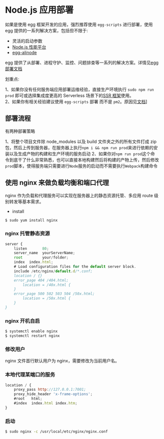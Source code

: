 # Node.js 应用部署

如果是使用 egg 框架开发的应用，强烈推荐使用 `egg-scripts` 进行部署，使用 egg 提供的一系列解决方案，包括但不限于:

- 灵活的启动参数
- [Node.js 性能平台](https://www.aliyun.com/product/nodejs)
- [egg-alinode](https://github.com/eggjs/egg-alinode)

egg 提供了从部署、进程守护、监控、问题排查等一系列的解决方案。详情见[egg 部署文档](https://eggjs.org/zh-cn/core/deployment.html)

划重点:

1、如果你没有任何服务端应用部署运维经验，直接生产环境执行 `sudo npm run prod` 即可或选择集成度更高的 Serverless 场景下的[SSR 框架](https://github.com/ykfe/ssr)使用。  
2、如果你有相关经验建议使用 `egg-scripts` 部署 而不是 `pm2`。原因见[文档](https://eggjs.org/zh-cn/faq.html#%E8%BF%9B%E7%A8%8B%E7%AE%A1%E7%90%86%E4%B8%BA%E4%BB%80%E4%B9%88%E6%B2%A1%E6%9C%89%E9%80%89%E5%9E%8B-pm2)]

## 部署流程

有两种部署策略

1、将整个项目文件除 node_modules 以及 build 文件夹之外的所有文件打成 zip 包，然后上传到服务器，在服务器上执行`npm i && npm run prod`来进行依赖的安装以及生成产物的构建和生产环境的服务启动
2、如果你对`npm run prod`这个命令到底干了什么非常熟悉，也可以直接本地构建然后将构建的产物上传，然后修改`prod`脚本，使得服务端只需要进行`Node`服务的启动而不需要执行`Webpack`构建命令

## 使用 nginx 来做负载均衡和端口代理

nginx 作为负载和代理服务可以实现在服务器上的静态资源托管、多应用 route 级别转发等基本需求。

- install

```bash
$ sudo yum install nginx
```

### nginx 托管静态资源

```js
server {
    listen       80;
    server_name  yourServerName;
    root         your/folder;
    index  index.html;
    # Load configuration files for the default server block.
    include /etc/nginx/default.d/*.conf;
    location / {}
    error_page 404 /404.html;
        location = /40x.html {
    }
    error_page 500 502 503 504 /50x.html;
        location = /50x.html {
    }
}
```

### nginx 开机自启

```bash
$ systemctl enable nginx
$ systemctl restart nginx
```

### 修改用户

nginx 文件首行默认用户为 nginx，需要修改为当前用户名。

### 本地代理某端口的服务

```js
location / {
    proxy_pass http://127.0.0.1:7001;
    proxy_hide_header 'x-frame-options';
    #root   html;
    #index  index.html index.htm;
}
```

### 启动

```bash
$ sudo nginx -c /usr/local/etc/nginx/nginx.conf
```
